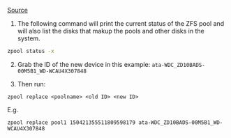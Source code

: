 [Source](https://forum.proxmox.com/threads/zfs-mirrored-rpool-disk-id-changed-cannot-zpool-replace.69915/)

1. The following command will print the current status of the ZFS pool and will also list the disks that makup the pools and other disks in the system.
```bash
zpool status -x
```

2. Grab the ID of the new device
in this example:
`ata-WDC_ZD10BADS-00M5B1_WD-WCAU4X307848`

3. Then run: 
```
zpool replace <poolname> <old ID> <new ID>
```
E.g.
```
zpool replace pool1 150421355511809598179 ata-WDC_ZD10BADS-00M5B1_WD-WCAU4X307848
```

